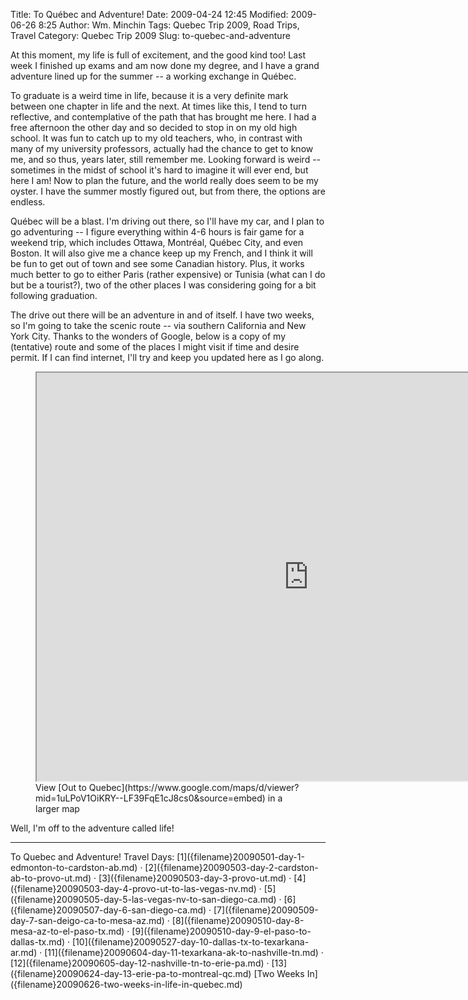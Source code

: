 Title: To Québec and Adventure!
Date: 2009-04-24 12:45
Modified: 2009-06-26 8:25
Author: Wm. Minchin
Tags: Quebec Trip 2009, Road Trips, Travel
Category: Quebec Trip 2009
Slug: to-quebec-and-adventure

At this moment, my life is full of excitement, and the good kind too!
Last week I finished up exams and am now done my degree, and I have a
grand adventure lined up for the summer -- a working exchange in Québec.

To graduate is a weird time in life, because it is a very definite mark
between one chapter in life and the next. At times like this, I tend to
turn reflective, and contemplative of the path that has brought me here.
I had a free afternoon the other day and so decided to stop in on my old
high school. It was fun to catch up to my old teachers, who, in contrast
with many of my university professors, actually had the chance to get to
know me, and so thus, years later, still remember me. Looking forward is
weird -- sometimes in the midst of school it's hard to imagine it will
ever end, but here I am! Now to plan the future, and the world really
does seem to be my oyster. I have the summer mostly figured out, but
from there, the options are endless.

Québec will be a blast. I'm driving out there, so I'll have my car, and
I plan to go adventuring -- I figure everything within 4-6 hours is fair
game for a weekend trip, which includes Ottawa, Montréal, Québec City,
and even Boston. It will also give me a chance keep up my French, and I
think it will be fun to get out of town and see some Canadian history.
Plus, it works much better to go to either Paris (rather expensive) or
Tunisia (what can I do but be a tourist?), two of the other places I was
considering going for a bit following graduation.

The drive out there will be an adventure in and of itself. I have two
weeks, so I'm going to take the scenic route -- via southern California
and New York City. Thanks to the wonders of Google, below is a copy of
my (tentative) route and some of the places I might visit if time and
desire permit. If I can find internet, I'll try and keep you updated
here as I go along.

<figure markdown=1>
<!-- 870px with the max width of 9cols in Bootstrp -->
<div class="embed-responsive embed-responsive-4by3">
    <iframe src="https://www.google.com/maps/d/embed?mid=1uLPoV1OiKRY--LF39FqE1cJ8cs0" width="870" height="653"></iframe>
</div>
<figcaption markdown=1>
View [Out to Quebec](https://www.google.com/maps/d/viewer?mid=1uLPoV1OiKRY--LF39FqE1cJ8cs0&source=embed)
in a larger map
</figcaption>
</figure>

Well, I'm off to the adventure called life!

---

<div class="text-center" markdown=1>
To Quebec and Adventure!  
Travel Days:
[1]({filename}20090501-day-1-edmonton-to-cardston-ab.md) ·
[2]({filename}20090503-day-2-cardston-ab-to-provo-ut.md) ·
[3]({filename}20090503-day-3-provo-ut.md) ·
[4]({filename}20090503-day-4-provo-ut-to-las-vegas-nv.md) ·
[5]({filename}20090505-day-5-las-vegas-nv-to-san-diego-ca.md) ·
[6]({filename}20090507-day-6-san-diego-ca.md) ·
[7]({filename}20090509-day-7-san-deigo-ca-to-mesa-az.md) ·
[8]({filename}20090510-day-8-mesa-az-to-el-paso-tx.md) ·
[9]({filename}20090510-day-9-el-paso-to-dallas-tx.md) ·
[10]({filename}20090527-day-10-dallas-tx-to-texarkana-ar.md) ·
[11]({filename}20090604-day-11-texarkana-ak-to-nashville-tn.md) ·
[12]({filename}20090605-day-12-nashville-tn-to-erie-pa.md) ·
[13]({filename}20090624-day-13-erie-pa-to-montreal-qc.md)  
[Two Weeks In]({filename}20090626-two-weeks-in-life-in-quebec.md)
</div>

